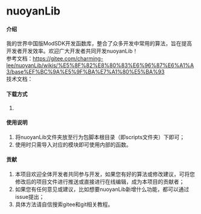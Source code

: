 # nuoyanLib

#### 介绍
我的世界中国版ModSDK开发函数库，整合了众多开发中常用的算法，旨在提高开发者开发效率。欢迎广大开发者共同开发nuoyanLib！  
参考文档：https://gitee.com/charming-lee/nuoyanLib/wikis/%E5%8F%82%E8%80%83%E6%96%87%E6%A1%A3/base%EF%BC%9A%E5%9F%BA%E7%A1%80%E5%BA%93  
技术文档：

#### 下载方式

1.  

#### 使用说明

1.  将nuoyanLib文件夹放至行为包脚本根目录（即scripts文件夹）下即可；
2.  使用时只需导入对应的模块即可使用内部的函数。

#### 贡献

1.  本项目欢迎全体开发者共同参与开发，如果您有好的算法或修改建议，可将您修改后的项目文件进行推送或直接进行在线编辑，成为本项目的贡献者；
2.  如果您有任何意见或建议，比如想要nuoyanLib新增什么功能，都可以通过issue提出；
3.  具体方法请自信搜索gitee和git相关教程。
